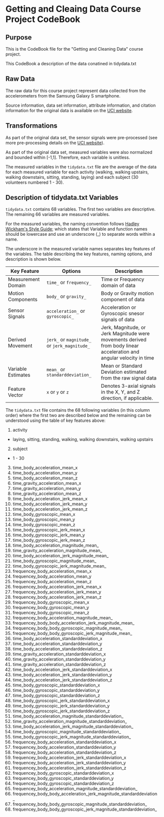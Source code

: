 Getting and Cleaing Data Course Project CodeBook
========================



Purpose
-------

This is the CodeBook file for the "Getting and Cleaning Data" course project.

This CodeBook a description of the data conatined in tidydata.txt


Raw Data
---------

The raw data for this course project represent data collected from the accelerometers from the Samsung Galaxy S smartphone. 

Source information, data set information, attribute information, and citation information for the original data is available on the [UCI website](http://archive.ics.uci.edu/ml/datasets/Human+Activity+Recognition+Using+Smartphones).
 

Transformations
---------------

As part of the original data set, the sensor signals were pre-processed (see more pre-processing details on the [UCI website](http://archive.ics.uci.edu/ml/datasets/Human+Activity+Recognition+Using+Smartphones)).  

As part of the original data set, measured variables were also normalized and bounded within [-1,1].  Therefore, each variable is unitless.

The measured variables in the `tidydata.txt` file are the average of the data for each measured variable for each activity (walking, walking upstairs, walking downstairs, sitting, standing, laying) and each subject (30 volunteers numbered 1 - 30).


Description of tidydata.txt Variables
---------

`tidydata.txt` contains 68 variables.  The first two variables are descriptive.  The remaining 66 variables are measured variables.

For the measured variables, the naming convention follows [Hadley Wickham's Style Guide](http://adv-r.had.co.nz/Style.html); which states that Variable and function names should be lowercase and use an underscore (_) to separate words within a name.

The underscore in the measured variable names separates key features of the variables.  The table describing the key features, naming options, and description is shown below.

Key Feature | Options | Description
---|---|---
Measurement Domain | `time_` or `frequency_` | Time or Frequency domain of data
Motion Components | `body_` or `gravity_`| Body or Gravity motion component of data
Sensor Signals | `acceleration_` or `gyroscopic_` | Acceleration or Gyroscopic snesor signals of data
Derived Movement | `jerk_` or `magnitude_` or `jerk_magnitude_` | Jerk, Magnitude, or Jerk Magnitude were movements derived from body linear acceleration and angular velocity in time 
Variable Estimates | `mean_` or `standarddeviation_` | Mean or Standard Deviation estimated from the raw signal data
Feature Vector | `x` or `y` or `z` | Denotes 3-axial signals in the X, Y, and Z direction, if applicable.



The `tidydata.txt` file contains the 68 following variables (in this column order) where the first two are described below and the remaining can be understood using the table of key features above:

1. activity
  * laying, sitting, standing, walking,  walking downstairs, walking upstairs
2. subject
  * 1 - 30
3. time_body_acceleration_mean_x
4. time_body_acceleration_mean_y
5. time_body_acceleration_mean_z
6. time_gravity_acceleration_mean_x
7. time_gravity_acceleration_mean_y
8. time_gravity_acceleration_mean_z
9. time_body_acceleration_jerk_mean_x
10. time_body_acceleration_jerk_mean_y
11. time_body_acceleration_jerk_mean_z
12. time_body_gyroscopic_mean_x
13. time_body_gyroscopic_mean_y
14. time_body_gyroscopic_mean_z
15. time_body_gyroscopic_jerk_mean_x
16. time_body_gyroscopic_jerk_mean_y
17. time_body_gyroscopic_jerk_mean_z
18. time_body_acceleration_magnitude_mean_
19. time_gravity_acceleration_magnitude_mean_
20. time_body_acceleration_jerk_magnitude_mean_
21. time_body_gyroscopic_magnitude_mean_
22. time_body_gyroscopic_jerk_magnitude_mean_
23. frequencey_body_acceleration_mean_x
24. frequencey_body_acceleration_mean_y
25. frequencey_body_acceleration_mean_z
26. frequencey_body_acceleration_jerk_mean_x
27. frequencey_body_acceleration_jerk_mean_y
28. frequencey_body_acceleration_jerk_mean_z
29. frequencey_body_gyroscopic_mean_x
30. frequencey_body_gyroscopic_mean_y
31. frequencey_body_gyroscopic_mean_z
32. frequencey_body_acceleration_magnitude_mean_
33. frequencey_body_body_acceleration_jerk_magnitude_mean_
34. frequencey_body_body_gyroscopic_magnitude_mean_
35. frequencey_body_body_gyroscopic_jerk_magnitude_mean_
36. time_body_acceleration_standarddeviation_x
37. time_body_acceleration_standarddeviation_y
38. time_body_acceleration_standarddeviation_z
39. time_gravity_acceleration_standarddeviation_x
40. time_gravity_acceleration_standarddeviation_y
41. time_gravity_acceleration_standarddeviation_z
42. time_body_acceleration_jerk_standarddeviation_x          
43. time_body_acceleration_jerk_standarddeviation_y
44. time_body_acceleration_jerk_standarddeviation_z
45. time_body_gyroscopic_standarddeviation_x
46. time_body_gyroscopic_standarddeviation_y
47. time_body_gyroscopic_standarddeviation_z
48. time_body_gyroscopic_jerk_standarddeviation_x         
49. time_body_gyroscopic_jerk_standarddeviation_y
50. time_body_gyroscopic_jerk_standarddeviation_z
51. time_body_acceleration_magnitude_standarddeviation_
52. time_gravity_acceleration_magnitude_standarddeviation_
53. time_body_acceleration_jerk_magnitude_standarddeviation_
54. time_body_gyroscopic_magnitude_standarddeviation_
55. time_body_gyroscopic_jerk_magnitude_standarddeviation_
56. frequencey_body_acceleration_standarddeviation_x
57. frequencey_body_acceleration_standarddeviation_y
58. frequencey_body_acceleration_standarddeviation_z
59. frequencey_body_acceleration_jerk_standarddeviation_x
60. frequencey_body_acceleration_jerk_standarddeviation_y
61. frequencey_body_acceleration_jerk_standarddeviation_z
62. frequencey_body_gyroscopic_standarddeviation_x
63. frequencey_body_gyroscopic_standarddeviation_y
64. frequencey_body_gyroscopic_standarddeviation_z              
65. frequencey_body_acceleration_magnitude_standarddeviation_
66. frequencey_body_body_acceleration_jerk_magnitude_standarddeviation_
67. frequencey_body_body_gyroscopic_magnitude_standarddeviation_
68. frequencey_body_body_gyroscopic_jerk_magnitude_standarddeviation_ 





